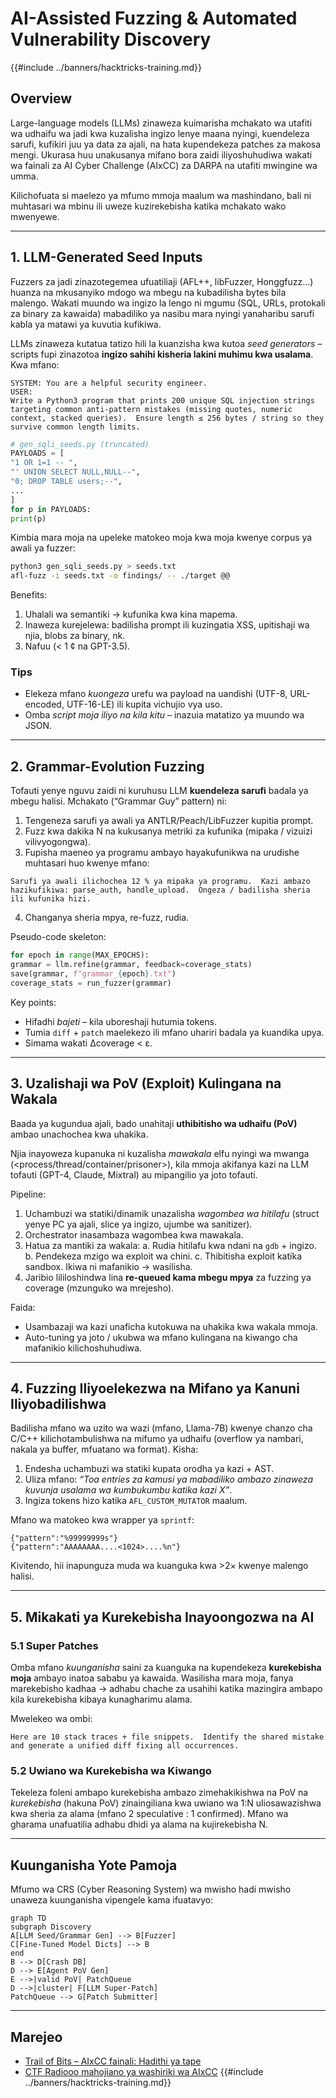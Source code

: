 # AI-Assisted Fuzzing & Automated Vulnerability Discovery

{{#include ../banners/hacktricks-training.md}}

## Overview
Large-language models (LLMs) zinaweza kuimarisha mchakato wa utafiti wa udhaifu wa jadi kwa kuzalisha ingizo lenye maana nyingi, kuendeleza sarufi, kufikiri juu ya data za ajali, na hata kupendekeza patches za makosa mengi. Ukurasa huu unakusanya mifano bora zaidi iliyoshuhudiwa wakati wa fainali za AI Cyber Challenge (AIxCC) za DARPA na utafiti mwingine wa umma.

Kilichofuata si maelezo ya mfumo mmoja maalum wa mashindano, bali ni muhtasari wa mbinu ili uweze kuzirekebisha katika mchakato wako mwenyewe.

---

## 1. LLM-Generated Seed Inputs

Fuzzers za jadi zinazotegemea ufuatiliaji (AFL++, libFuzzer, Honggfuzz…) huanza na mkusanyiko mdogo wa mbegu na kubadilisha bytes bila malengo. Wakati muundo wa ingizo la lengo ni mgumu (SQL, URLs, protokali za binary za kawaida) mabadiliko ya nasibu mara nyingi yanaharibu sarufi kabla ya matawi ya kuvutia kufikiwa.

LLMs zinaweza kutatua tatizo hili la kuanzisha kwa kutoa *seed generators* – scripts fupi zinazotoa **ingizo sahihi kisheria lakini muhimu kwa usalama**. Kwa mfano:
```prompt
SYSTEM: You are a helpful security engineer.
USER:
Write a Python3 program that prints 200 unique SQL injection strings targeting common anti-pattern mistakes (missing quotes, numeric context, stacked queries).  Ensure length ≤ 256 bytes / string so they survive common length limits.
```

```python
# gen_sqli_seeds.py (truncated)
PAYLOADS = [
"1 OR 1=1 -- ",
"' UNION SELECT NULL,NULL--",
"0; DROP TABLE users;--",
...
]
for p in PAYLOADS:
print(p)
```
Kimbia mara moja na upeleke matokeo moja kwa moja kwenye corpus ya awali ya fuzzer:
```bash
python3 gen_sqli_seeds.py > seeds.txt
afl-fuzz -i seeds.txt -o findings/ -- ./target @@
```
Benefits:
1. Uhalali wa semantiki → kufunika kwa kina mapema.
2. Inaweza kurejelewa: badilisha prompt ili kuzingatia XSS, upitishaji wa njia, blobs za binary, nk.
3. Nafuu (< 1 ¢ na GPT-3.5).

### Tips
* Elekeza mfano *kuongeza* urefu wa payload na uandishi (UTF-8, URL-encoded, UTF-16-LE) ili kupita vichujio vya uso.
* Omba *script moja iliyo na kila kitu* – inazuia matatizo ya muundo wa JSON.

---

## 2. Grammar-Evolution Fuzzing

Tofauti yenye nguvu zaidi ni kuruhusu LLM **kuendeleza sarufi** badala ya mbegu halisi. Mchakato (“Grammar Guy” pattern) ni:

1. Tengeneza sarufi ya awali ya ANTLR/Peach/LibFuzzer kupitia prompt.
2. Fuzz kwa dakika N na kukusanya metriki za kufunika (mipaka / vizuizi vilivyogongwa).
3. Fupisha maeneo ya programu ambayo hayakufunikwa na urudishe muhtasari huo kwenye mfano:
```prompt
Sarufi ya awali ilichochea 12 % ya mipaka ya programu.  Kazi ambazo hazikufikiwa: parse_auth, handle_upload.  Ongeza / badilisha sheria ili kufunika hizi.
```
4. Changanya sheria mpya, re-fuzz, rudia.

Pseudo-code skeleton:
```python
for epoch in range(MAX_EPOCHS):
grammar = llm.refine(grammar, feedback=coverage_stats)
save(grammar, f"grammar_{epoch}.txt")
coverage_stats = run_fuzzer(grammar)
```
Key points:
* Hifadhi *bajeti* – kila uboreshaji hutumia tokens.
* Tumia `diff` + `patch` maelekezo ili mfano uhariri badala ya kuandika upya.
* Simama wakati Δcoverage < ε.

---

## 3. Uzalishaji wa PoV (Exploit) Kulingana na Wakala

Baada ya kugundua ajali, bado unahitaji **uthibitisho wa udhaifu (PoV)** ambao unachochea kwa uhakika.

Njia inayoweza kupanuka ni kuzalisha *mawakala* elfu nyingi wa mwanga (<process/thread/container/prisoner>), kila mmoja akifanya kazi na LLM tofauti (GPT-4, Claude, Mixtral) au mipangilio ya joto tofauti.

Pipeline:
1. Uchambuzi wa statiki/dinamik unazalisha *wagombea wa hitilafu* (struct yenye PC ya ajali, slice ya ingizo, ujumbe wa sanitizer).
2. Orchestrator inasambaza wagombea kwa mawakala.
3. Hatua za mantiki za wakala:
a. Rudia hitilafu kwa ndani na `gdb` + ingizo.
b. Pendekeza mzigo wa exploit wa chini.
c. Thibitisha exploit katika sandbox. Ikiwa ni mafanikio → wasilisha.
4. Jaribio lililoshindwa lina **re-queued kama mbegu mpya** za fuzzing ya coverage (mzunguko wa mrejesho).

Faida:
* Usambazaji wa kazi unaficha kutokuwa na uhakika kwa wakala mmoja.
* Auto-tuning ya joto / ukubwa wa mfano kulingana na kiwango cha mafanikio kilichoshuhudiwa.

---

## 4. Fuzzing Iliyoelekezwa na Mifano ya Kanuni Iliyobadilishwa

Badilisha mfano wa uzito wa wazi (mfano, Llama-7B) kwenye chanzo cha C/C++ kilichotambulishwa na mifumo ya udhaifu (overflow ya nambari, nakala ya buffer, mfuatano wa format). Kisha:

1. Endesha uchambuzi wa statiki kupata orodha ya kazi + AST.
2. Uliza mfano: *“Toa entries za kamusi ya mabadiliko ambazo zinaweza kuvunja usalama wa kumbukumbu katika kazi X”*.
3. Ingiza tokens hizo katika `AFL_CUSTOM_MUTATOR` maalum.

Mfano wa matokeo kwa wrapper ya `sprintf`:
```
{"pattern":"%99999999s"}
{"pattern":"AAAAAAAA....<1024>....%n"}
```
Kivitendo, hii inapunguza muda wa kuanguka kwa >2× kwenye malengo halisi.

---

## 5. Mikakati ya Kurekebisha Inayoongozwa na AI

### 5.1 Super Patches
Omba mfano *kuunganisha* saini za kuanguka na kupendekeza **kurekebisha moja** ambayo inatoa sababu ya kawaida. Wasilisha mara moja, fanya marekebisho kadhaa → adhabu chache za usahihi katika mazingira ambapo kila kurekebisha kibaya kunagharimu alama.

Mwelekeo wa ombi:
```
Here are 10 stack traces + file snippets.  Identify the shared mistake and generate a unified diff fixing all occurrences.
```
### 5.2 Uwiano wa Kurekebisha wa Kiwango
Tekeleza foleni ambapo kurekebisha ambazo zimehakikishwa na PoV na *kurekebisha* (hakuna PoV) zinaingiliana kwa uwiano wa 1:​N uliosawazishwa kwa sheria za alama (mfano 2 speculative : 1 confirmed). Mfano wa gharama unafuatilia adhabu dhidi ya alama na kujirekebisha N.

---

## Kuunganisha Yote Pamoja
Mfumo wa CRS (Cyber Reasoning System) wa mwisho hadi mwisho unaweza kuunganisha vipengele kama ifuatavyo:
```mermaid
graph TD
subgraph Discovery
A[LLM Seed/Grammar Gen] --> B[Fuzzer]
C[Fine-Tuned Model Dicts] --> B
end
B --> D[Crash DB]
D --> E[Agent PoV Gen]
E -->|valid PoV| PatchQueue
D -->|cluster| F[LLM Super-Patch]
PatchQueue --> G[Patch Submitter]
```
---

## Marejeo
* [Trail of Bits – AIxCC fainali: Hadithi ya tape](https://blog.trailofbits.com/2025/08/07/aixcc-finals-tale-of-the-tape/)
* [CTF Radiooo mahojiano ya washiriki wa AIxCC](https://www.youtube.com/@ctfradiooo)
{{#include ../banners/hacktricks-training.md}}
